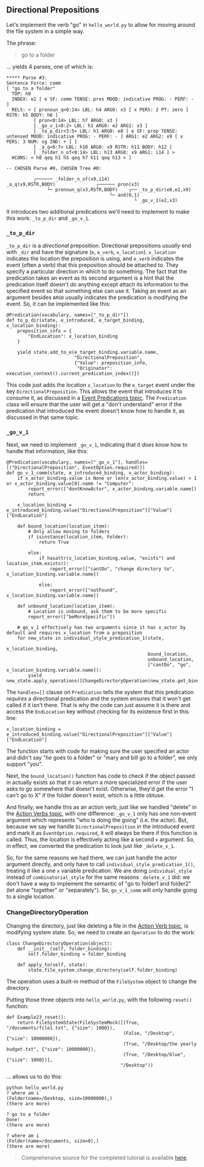 ## Directional Prepositions
Let's implement the verb "go" in `hello_world.py` to allow for moving around the file system in a simple way.

The phrase:

> go to a folder

... yields 4 parses, one of which is:

~~~
***** Parse #3:
Sentence Force: comm
[ "go to a folder"
  TOP: h0
  INDEX: e2 [ e SF: comm TENSE: pres MOOD: indicative PROG: - PERF: - ]
  RELS: < [ pronoun_q<0:14> LBL: h4 ARG0: x3 [ x PERS: 2 PT: zero ] RSTR: h5 BODY: h6 ]
          [ pron<0:14> LBL: h7 ARG0: x3 ]
          [ _go_v_1<0:2> LBL: h1 ARG0: e2 ARG1: x3 ]
          [ _to_p_dir<3:5> LBL: h1 ARG0: e8 [ e SF: prop TENSE: untensed MOOD: indicative PROG: - PERF: - ] ARG1: e2 ARG2: x9 [ x PERS: 3 NUM: sg IND: + ] ]
          [ _a_q<6:7> LBL: h10 ARG0: x9 RSTR: h11 BODY: h12 ]
          [ _folder_n_of<8:14> LBL: h13 ARG0: x9 ARG1: i14 ] >
  HCONS: < h0 qeq h1 h5 qeq h7 h11 qeq h13 > ]

-- CHOSEN Parse #0, CHOSEN Tree #0: 

          ┌────── _folder_n_of(x9,i14)
_a_q(x9,RSTR,BODY)               ┌────── pron(x3)
               └─ pronoun_q(x3,RSTR,BODY)    ┌── _to_p_dir(e8,e2,x9)
                                      └─ and(0,1)
                                               └ _go_v_1(e2,x3)
~~~

It introduces two additional predications we'll need to implement to make this work: `_to_p_dir` and `_go_v_1`.

### `_to_p_dir` 
`_to_p_dir` is a *directional* preposition.  Directional prepositions *usually* end with `_dir` and have the signature (`e`, `e_verb`, `x_location`).  `x_location` indicates the location the preposition is using, and `e_verb` indicates the event (often a verb) that this preposition should be attached to. They specify a particular direction in which to do something.  The fact that the predication takes an event as its second argument is a hint that the predication itself doesn't *do* anything except attach its information to the specified event so that something else can use it. Taking an event as an argument besides `ARG0` usually indicates the predication is modifying the event. So, it can be implemented like this:

~~~
@Predication(vocabulary, names=["_to_p_dir"])
def to_p_dir(state, e_introduced, e_target_binding, x_location_binding):
    preposition_info = {
        "EndLocation": x_location_binding
    }

    yield state.add_to_e(e_target_binding.variable.name,
                         "DirectionalPreposition",
                         {"Value": preposition_info,
                          "Originator": execution_context().current_predication_index()})
~~~

This code just adds the location `x_location` to the `e_target` event under the key `DirectionalPreposition`. This allows the event that introduces it to consume it, as discussed in a [Event Predications topic](pxHowTo050EventPredications). The `Predication` class will ensure that the user will get a "don't understand" error if the predication that introduced the event doesn't know how to handle it, as discussed in that same topic.

### `_go_v_1`
Next, we need to implement `_go_v_1`, indicating that it *does* know how to handle that information, like this:

~~~
@Predication(vocabulary, names=["_go_v_1"], handles=[("DirectionalPreposition", EventOption.required)])
def go_v_1_comm(state, e_introduced_binding, x_actor_binding):
    if x_actor_binding.value is None or len(x_actor_binding.value) > 1 or x_actor_binding.value[0].name != "Computer":
        report_error(["dontKnowActor", x_actor_binding.variable.name])
        return

    x_location_binding = e_introduced_binding.value["DirectionalPreposition"]["Value"]["EndLocation"]

    def bound_location(location_item):
        # Only allow moving to folders
        if isinstance(location_item, Folder):
            return True

        else:
            if hasattr(x_location_binding.value, "exists") and location_item.exists():
                report_error(["cantDo", "change directory to", x_location_binding.variable.name])

            else:
                report_error(["notFound", x_location_binding.variable.name])

    def unbound_location(location_item):
        # Location is unbound, ask them to be more specific
        report_error(["beMoreSpecific"])

    # go_v_1 effectively has two arguments since it has x_actor by default and requires x_location from a preposition
    for new_state in individual_style_predication_1(state,
                                                    x_location_binding,
                                                    bound_location,
                                                    unbound_location,
                                                    ["cantDo", "go", x_location_binding.variable.name]):
        yield new_state.apply_operations([ChangeDirectoryOperation(new_state.get_binding(x_location_binding.variable.name))])
~~~

The `handles=[]` clause on `Predication` tells the system that this predication *requires* a directional predication and the system ensures that it won't get called if it isn't there. That is why the code can just assume it is there and access the `EndLocation` key without checking for its existence first in this line:

~~~
x_location_binding = e_introduced_binding.value["DirectionalPreposition"]["Value"]["EndLocation"]
~~~

The function starts with code for making sure the user specified an actor and didn't say "*he* goes to a folder" or "mary and bill go to a folder", we only support "you".

Next, the `bound_location()` function has code to check if the object passed in actually exists so that it can return a more specialized error if the user asks to go somewhere that doesn't exist. Otherwise, they'd get the error "I can't go to X" if the folder doesn't exist, which is a little obtuse.

And finally, we handle this as an action verb, just like we handled "delete" in the [Action Verbs topic](pxHowTo070ActionVerbs), with one difference: `_go_v_1` only has one non-event argument which represents "who is doing the going" (i.e. the actor). But, because we say we handle `DirectionalPreposition` in the introduced event and mark it as `EventOption.required`, it will always be there if this function is called. Thus, the location is effectively acting like a second `x` argument. So, in effect, we converted the predication to look just like `_delete_v_1`. 

So, for the same reasons we had there, we can just handle the actor argument directly, and only have to call `individual_style_predication_1()`, treating it like a one `x` variable predication.  We are doing `individual_style` instead of `combinatorial_style` for the same reasons `_delete_v_1` did: we don't have a way to implement the semantic of "go to folder1 and folder2" (let alone "together" or "separately"). So, `go_v_1_comm` will only handle going to a single location.

### ChangeDirectoryOperation
Changing the directory, just like deleting a file in the [Action Verb topic](pxHowTo070ActionVerbs), is modifying system state. So, we need to create an `Operation` to do the work:

~~~
class ChangeDirectoryOperation(object):
    def __init__(self, folder_binding):
        self.folder_binding = folder_binding

    def apply_to(self, state):
        state.file_system.change_directory(self.folder_binding)    
~~~

The operation uses a built-in method of the `FileSystem` object to change the directory.

Putting those three objects into `hello_world.py`, with the following `reset()` function:

~~~
def Example23_reset():
    return FileSystemState(FileSystemMock([(True, "/documents/file1.txt", {"size": 1000}),
                                           (False, "/Desktop", {"size": 10000000}),
                                           (True, "/Desktop/the yearly budget.txt", {"size": 10000000}),
                                           (True, "/Desktop/blue", {"size": 1000})],
                                          "/Desktop"))

~~~

... allows us to do this:

~~~
python hello_world.py
? where am i
(Folder(name=/Desktop, size=10000000),)
(there are more)

? go to a folder
Done!
(there are more)

? where am i
(Folder(name=/documents, size=0),)
(there are more)
~~~

> Comprehensive source for the completed tutorial is available [here](https://github.com/EricZinda/Perplexity).
